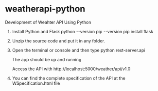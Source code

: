 # weatherapi-python
Development of Weahter API Using Python


1. Install Python and Flask
	python --version
	pip --version
	pip install flask
	
2. Unzip the source code and put it in any folder.
3. Open the terminal or console and then type python rest-server.api

	The app should be up and running

	Access the API with http://localhost:5000/weather/api/v1.0

4. You can find the complete specification of the API at the WSpecification.html file

